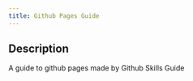 ```yaml
---
title: Github Pages Guide
---
```


## Description
A guide to github pages made by Github Skills Guide
